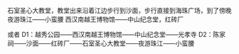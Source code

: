 石室圣心大教堂，教堂出来沿着江边步行到沙面，步行直接到海珠广场，到了傍晚夜游珠江——小蛮腰
西汉南越王博物馆——中山纪念堂，红砖厂

或者 
D1：越秀公园——西汉南越王博物馆——中山纪念堂——光孝寺
D2：陈家祠——沙面——红砖厂——石室圣心大教堂——夜游珠江——小蛮腰
